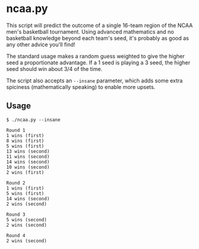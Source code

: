 # ncaa.py

This script will predict the outcome of a single 16-team region of the NCAA men's basketball tournament. Using advanced mathematics and no basketball knowledge beyond each team's seed, it's probably as good as any other advice you'll find!

The standard usage makes a random guess weighted to give the higher seed a proportionate advantage. If a 1 seed is playing a 3 seed, the higher seed should win about 3/4 of the time.

The script also accepts an `--insane` parameter, which adds some extra spiciness (mathematically speaking) to enable more upsets.


## Usage

```
$ ./ncaa.py --insane

Round 1
1 wins (first)
8 wins (first)
5 wins (first)
13 wins (second)
11 wins (second)
14 wins (second)
10 wins (second)
2 wins (first)

Round 2
1 wins (first)
5 wins (first)
14 wins (second)
2 wins (second)

Round 3
5 wins (second)
2 wins (second)

Round 4
2 wins (second)
```
